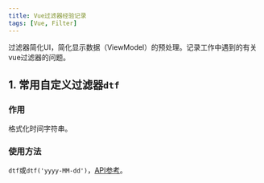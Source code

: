 ```yaml
---
title: Vue过滤器经验记录
tags: [Vue, Filter]
---
```


过滤器简化UI，简化显示数据（ViewModel）的预处理。记录工作中遇到的有关vue过滤器的问题。

## 1. 常用自定义过滤器`dtf`

### 作用
格式化时间字符串。

### 使用方法
`dtf`或`dtf('yyyy-MM-dd')`，[API参考](https://moment.github.io/luxon/docs/manual/formatting.html#formatting-with-tokens--strings-for-cthulhu-)。
